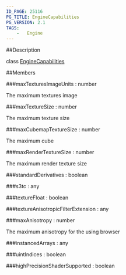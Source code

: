 ```yaml
---
ID_PAGE: 25116
PG_TITLE: EngineCapabilities
PG_VERSION: 2.1
TAGS:
    -   Engine
---
```

##Description

class [EngineCapabilities](/classes/2.2-alpha/EngineCapabilities)



##Members

###maxTexturesImageUnits : number

The maximum textures image

###maxTextureSize : number

The maximum texture size

###maxCubemapTextureSize : number

The maximum cube

###maxRenderTextureSize : number

The maximum render texture size

###standardDerivatives : boolean



###s3tc : any



###textureFloat : boolean



###textureAnisotropicFilterExtension : any



###maxAnisotropy : number

The maximum anisotropy for the using browser

###instancedArrays : any



###uintIndices : boolean



###highPrecisionShaderSupported : boolean



